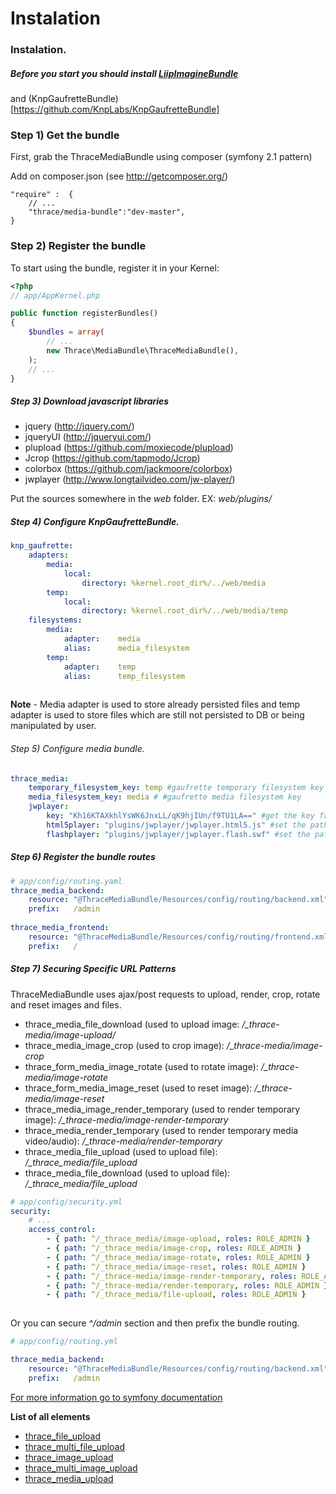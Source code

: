 Instalation
==========

### Instalation.

##### Before you start you should install [LiipImagineBundle](https://github.com/liip/LiipImagineBundle/blob/master/Resources/doc/installation.md)
and (KnpGaufretteBundle)[https://github.com/KnpLabs/KnpGaufretteBundle]

### Step 1) Get the bundle

First, grab the ThraceMediaBundle using composer (symfony 2.1 pattern)

Add on composer.json (see http://getcomposer.org/)

    "require" :  {
        // ...
        "thrace/media-bundle":"dev-master",
    }


### Step 2) Register the bundle

To start using the bundle, register it in your Kernel:

``` php
<?php
// app/AppKernel.php

public function registerBundles()
{
    $bundles = array(
        // ...
        new Thrace\MediaBundle\ThraceMediaBundle(),        
    );
    // ...
}
```

##### Step 3) Download javascript libraries
- jquery (http://jquery.com/)
- jqueryUI (http://jqueryui.com/)
- plupload (https://github.com/moxiecode/plupload)
- Jcrop (https://github.com/tapmodo/Jcrop)
- colorbox (https://github.com/jackmoore/colorbox)
- jwplayer (http://www.longtailvideo.com/jw-player/)

Put the sources somewhere in the *web* folder. EX: *web/plugins/*

##### Step 4) Configure KnpGaufretteBundle.

``` yml
knp_gaufrette:
    adapters:
        media:
            local:
                directory: %kernel.root_dir%/../web/media
        temp:
            local:
                directory: %kernel.root_dir%/../web/media/temp
    filesystems:
        media:
            adapter:    media
            alias:      media_filesystem
        temp:
            adapter:    temp
            alias:      temp_filesystem
	
```

**Note** - Media adapter is used to store already persisted files and temp adapter is used to store files which are still not persisted to DB or being manipulated by user.

###### Step 5) Configure media bundle.

```yml
thrace_media:
    temporary_filesystem_key: temp #gaufrette temporary filesystem key
    media_filesystem_key: media # #gaufrette media filesystem key
    jwplayer:
        key: "Kh16KTAXkhlYsWK6JnxLL/qK9hjIUn/f9TU1LA==" #get the key from jwplayer website
        html5player: "plugins/jwplayer/jwplayer.html5.js" #set the path to html5 js file
        flashplayer: "plugins/jwplayer/jwplayer.flash.swf" #set the path to flash file
```

##### Step 6) Register the bundle routes

``` yaml
# app/config/routing.yaml
thrace_media_backend:
    resource: "@ThraceMediaBundle/Resources/config/routing/backend.xml"
    prefix:   /admin
    
thrace_media_frontend:
    resource: "@ThraceMediaBundle/Resources/config/routing/frontend.xml"
    prefix:   /

```

##### Step 7) Securing Specific URL Patterns

ThraceMediaBundle uses ajax/post requests to upload, render, crop, rotate and reset images and files.

- thrace_media_file_download (used to upload image: */_thrace-media/image-upload/*  
- thrace_media_image_crop (used to crop image): */_thrace-media/image-crop* 
- thrace_form_media_image_rotate (used to rotate image): */_thrace-media/image-rotate* 
- thrace_form_media_image_reset (used to reset image): */_thrace-media/image-reset* 
- thrace_media_image_render_temporary (used to render temporary image): */_thrace-media/image-render-temporary* 
- thrace_media_render_temporary (used to render temporary media video/audio): */_thrace-media/render-temporary* 
- thrace_media_file_upload (used to upload file): */_thrace_media/file_upload* 
- thrace_media_file_download (used to upload file): */_thrace_media/file_upload* 

``` yaml
# app/config/security.yml
security:
    # ...
    access_control:
        - { path: ^/_thrace_media/image-upload, roles: ROLE_ADMIN }
        - { path: ^/_thrace_media/image-crop, roles: ROLE_ADMIN }
        - { path: ^/_thrace_media/image-rotate, roles: ROLE_ADMIN }
        - { path: ^/_thrace_media/image-reset, roles: ROLE_ADMIN }
        - { path: ^/_thrace-media/image-render-temporary, roles: ROLE_ADMIN }
        - { path: ^/_thrace-media/render-temporary, roles: ROLE_ADMIN }
        - { path: ^/_thrace_media/file-upload, roles: ROLE_ADMIN }
        
```
Or you can secure *^/admin* section and then prefix the bundle routing.

``` yaml
# app/config/routing.yml

thrace_media_backend:
    resource: "@ThraceMediaBundle/Resources/config/routing/backend.xml"
    prefix:   /admin

```
[For more information go to symfony documentation](http://symfony.com/doc/current/book/security.html#securing-specific-url-patterns)


<a name="list"></a>
**List of all elements**

* [thrace_file_upload](file_upload.md)
* [thrace_multi_file_upload](multi_file_upload.md)
* [thrace_image_upload](image_upload.md)
* [thrace_multi_image_upload](multi_image_upload.md)
* [thrace_media_upload](media_upload.md)

